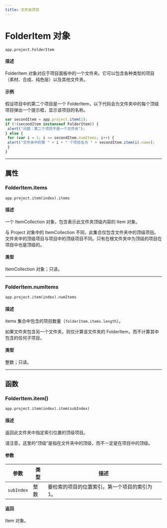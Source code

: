 ```yaml
---
title: 文件夹项目
---
```

# FolderItem 对象

`app.project.FolderItem`

#### 描述

FolderItem 对象对应于项目面板中的一个文件夹。它可以包含各种类型的项目（素材、合成、纯色层）以及其他文件夹。

#### 示例

假设项目中的第二个项目是一个 FolderItem，以下代码会为文件夹中的每个顶级项目弹出一个提示框，显示该项目的名称。

```javascript
var secondItem = app.project.item(2);
if (!(secondItem instanceof FolderItem)) {
 alert("问题：第二个项目不是一个文件夹");
} else {
 for (var i = 1; i <= secondItem.numItems; i++) {
 alert("文件夹中的第 " + i + " 个项目名为 " + secondItem.item(i).name);
 }
}
```

---

## 属性

### FolderItem.items

`app.project.item(index).items`

#### 描述

一个 ItemCollection 对象，包含表示此文件夹顶级内容的 Item 对象。

与 Project 对象中的 ItemCollection 不同，此集合仅包含文件夹中的顶级项目。文件夹中的顶级项目与项目中的顶级项目不同。只有在根文件夹中为顶级的项目在项目中也是顶级的。

#### 类型

ItemCollection 对象；只读。

---

### FolderItem.numItems

`app.project.item(index).numItems`

#### 描述

items 集合中包含的项目数量（`folderItem.items.length`）。

如果文件夹包含另一个文件夹，则仅计算该文件夹的 FolderItem，而不计算其中包含的任何子项目。

#### 类型

整数；只读。

---

## 函数

### FolderItem.item()

`app.project.item(index).item(subIndex)`

#### 描述

返回此文件夹中指定索引位置的顶级项目。

请注意，这里的“顶级”是指在文件夹中的顶级，而不一定是在项目中的顶级。

#### 参数

| 参数 | 类型 | 描述 |
| --- | --- | --- |
| `subIndex` | 整数 | 要检索的项目的位置索引。第一个项目的索引为 1。 |

#### 返回

Item 对象。
